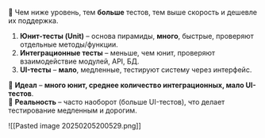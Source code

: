 

📌 Чем ниже уровень, тем **больше** тестов, тем выше скорость и дешевле их поддержка.

1. **Юнит-тесты (Unit)** – основа пирамиды, **много**, быстрые, проверяют отдельные методы/функции.  
2. **Интеграционные тесты** – меньше, чем юнит, проверяют взаимодействие модулей, API, БД.  
3. **UI-тесты** – **мало**, медленные, тестируют систему через интерфейс.

🔹 **Идеал** – **много юнит, среднее количество интеграционных, мало UI-тестов**.  
🔹 **Реальность** – часто наоборот (больше UI-тестов), что делает тестирование медленным и дорогим.

![[Pasted image 20250205200529.png]]